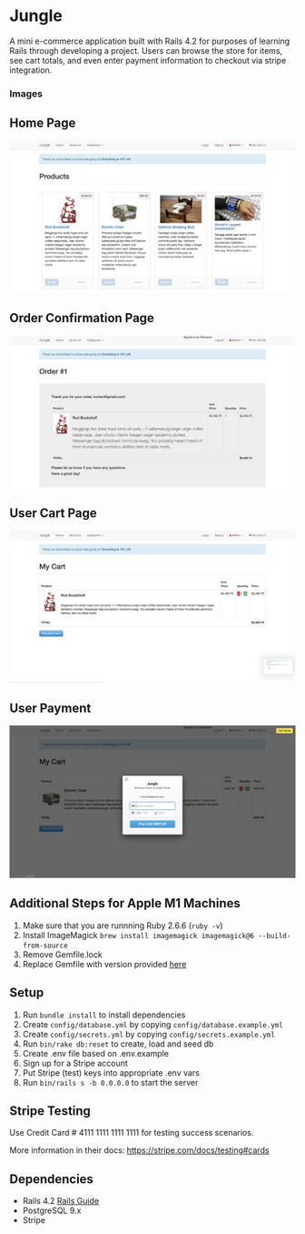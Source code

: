 # Jungle

A mini e-commerce application built with Rails 4.2 for purposes of learning Rails through developing a project. Users can browse the store for items, see cart totals, and even enter payment information to checkout via stripe integration.


### Images


## Home Page
 !['Display Project Home Page'](https://github.com/JoshuaHaughton/jungle-rails/blob/master/docs/Home_page.png?raw=true)



 ## Order Confirmation Page
 !['Users are brought to this page after confirming their order'](https://github.com/JoshuaHaughton/jungle-rails/blob/master/docs/Order_Confirmation.png?raw=true)



 ## User Cart Page
 !['User is shown a list of all products they added to their cart'](https://github.com/JoshuaHaughton/jungle-rails/blob/master/docs/My_Cart.png?raw=true)



 ## User Payment
 !['User is brought to a page to pay with card info upon checkout'](https://github.com/JoshuaHaughton/jungle-rails/blob/master/docs/User_Payment.png?raw=true)



## Additional Steps for Apple M1 Machines

1. Make sure that you are runnning Ruby 2.6.6 (`ruby -v`)
2. Install ImageMagick `brew install imagemagick imagemagick@6 --build-from-source`
3. Remove Gemfile.lock
4. Replace Gemfile with version provided [here](https://gist.githubusercontent.com/FrancisBourgouin/831795ae12c4704687a0c2496d91a727/raw/ce8e2104f725f43e56650d404169c7b11c33a5c5/Gemfile)

## Setup

1. Run `bundle install` to install dependencies
2. Create `config/database.yml` by copying `config/database.example.yml`
3. Create `config/secrets.yml` by copying `config/secrets.example.yml`
4. Run `bin/rake db:reset` to create, load and seed db
5. Create .env file based on .env.example
6. Sign up for a Stripe account
7. Put Stripe (test) keys into appropriate .env vars
8. Run `bin/rails s -b 0.0.0.0` to start the server

## Stripe Testing

Use Credit Card # 4111 1111 1111 1111 for testing success scenarios.

More information in their docs: <https://stripe.com/docs/testing#cards>

## Dependencies

* Rails 4.2 [Rails Guide](http://guides.rubyonrails.org/v4.2/)
* PostgreSQL 9.x
* Stripe